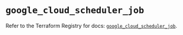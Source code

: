# `google_cloud_scheduler_job`

Refer to the Terraform Registry for docs: [`google_cloud_scheduler_job`](https://registry.terraform.io/providers/hashicorp/google/6.17.0/docs/resources/cloud_scheduler_job).
